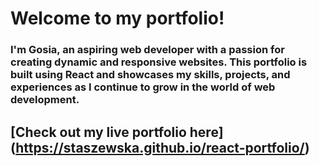 # Welcome to my portfolio!

### I'm Gosia, an aspiring web developer with a passion for creating dynamic and responsive websites. This portfolio is built using React and showcases my skills, projects, and experiences as I continue to grow in the world of web development.

## [Check out my live portfolio here] (https://staszewska.github.io/react-portfolio/)
